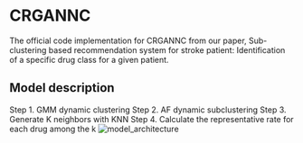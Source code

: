 # CRGANNC
The official code implementation for CRGANNC from our paper, Sub-clustering based recommendation system for stroke patient: Identification of a specific drug class  for a given patient.

## Model description

Step 1. GMM dynamic clustering
Step 2. AF dynamic subclustering
Step 3. Generate K neighbors with KNN
Step 4. Calculate the representative rate for each drug among the k
![model_architecture](https://github.com/CESKOUTSE/dataset_for_recommend/assets/100790163/f9f9b0ac-b2cd-4d3a-a8aa-3eba49beba83)
